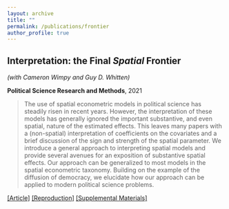 ```yaml
---
layout: archive
title: ""
permalink: /publications/frontier
author_profile: true
---
```


## Interpretation: the Final *Spatial* Frontier

*(with Cameron Wimpy and Guy D. Whitten)*

**Political Science Research and Methods**, 2021

> The use of spatial econometric models in political science has steadily risen in recent years. However, the interpretation of these models has generally ignored the important substantive, and even spatial, nature of the estimated effects. This leaves many papers with a (non-spatial) interpretation of coefficients on the covariates and a brief discussion of the sign and strength of the spatial parameter. We introduce a general approach to interpreting spatial models and provide several avenues for an exposition of substantive spatial effects. Our approach can be generalized to most models in the spatial econometric taxonomy. Building on the example of the diffusion of democracy, we elucidate how our approach can be applied to modern political science problems.

[[Article]](https://doi.org/10.1017/psrm.2019.9) [[Reproduction]](https://doi.org/10.7910/DVN/RGDEET) [[Supplemental Materials]](..//files/WWW-SF.pdf)
